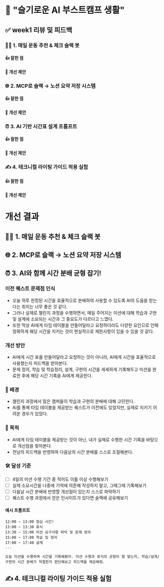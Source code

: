 # 📌 "슬기로운 AI 부스트캠프 생활"
## ✅ week1 리뷰 및 피드백
### 🏋️‍♀️ 1. 매일 운동 추천 & 체크 슬랙 봇
#### 👍 잘한 점
#### 🤔 개선 제안

### 🌐 2. MCP로 슬랙 → 노션 요약 저장 시스템
#### 👍 잘한 점
#### 🤔 개선 제안

### ⏰ 3. AI 기반 시간표 설계 프롬프트
#### 👍 잘한 점
#### 🤔 개선 제안

### ✍️ 4. 테크니컬 라이팅 가이드 적용 실험
#### 👍 잘한 점
#### 🤔 개선 제안

# 개선 결과
## 🏋️‍♀️ 1. 매일 운동 추천 & 체크 슬랙 봇

## 🌐 2. MCP로 슬랙 → 노션 요약 저장 시스템


## ⏰ 3. AI와 함께 시간 분배 균형 잡기!

### 이전 퀘스트 문제점 인식
- 오늘 하루 한정된 시간을 효율적으로 분배하여 사용할 수 있도록 AI의 도움을 받는다는 취지는 너무 좋은 것 같다.
- 그러나 실제로 챌린지 과정을 수행하면서, 매일 주어지는 미션에 대해 학습과 구현 및 설계에 소요되는 시간과 그 중요도가 다르다고 느꼈다. 
- 또한 막상 AI에게 타임 테이블을 만들어달라고 요청하더라도 다양한 요인으로 인해 정확하게 해당 시간을 지키는 것이 현실적으로 제한사항이 있을 수 있을 것 같다.

### 개선 방안
- AI에게 시간 표를 만들어달라고 요청하는 것이 아니라, AI에게 시간을 효율적으로 사용했는지 피드백을 받아본다.
- 문제 정의, 학습 및 학습정리, 설계, 구현의 시간을 세세하게 기록해두고 미션을 완료한 후에 해당 시간 기록을 AI에게 제공한다.

### 📌 배경
- 챌린지 과정에서 많은 캠퍼들이 학습과 구현의 분배에 대해 고민한다.
- AI를 통해 타임 테이블을 제공받는 퀘스트가 이전에도 있었지만, 실제로 지키기 어려운 경우가 있었다.

### 🎯 목적
- AI에게 타임 테이블을 제공받는 것이 아닌, 내가 실제로 수행한 시간 기록을 바탕으로 개선점을 찾아본다.
- 전날의 피드백을 반영하여 다음날의 시간 분배를 스스로 조절해본다.

### 🛠 달성 기준
- [ ] 4일의 미션 수행 기간 중 적어도 이틀 이상 수행해보기
- [ ] 실제 소요시간을 나중에 기억에 의존해 작성하지 말고, 그때그때 기록해보기
- [ ] 다음날 시간 분배에 반영할 개선점이 있는지 스스로 파악하기
- [ ] 퀘스트 수행 과정에서 얻은 인사이트가 있다면 슬랙에 공유해보기

#### 예시 프롬프트
```
12:00 ~ 13:00 점심 시간!
13:00 ~ 13:30 휴식
13:30 ~ 15:00 미션 요구사항 파악 및 문제 정의
15:00 ~ 17:00 학습 및 정리
17:00 ~ 17:40 설계
...

오늘 미션을 수행하며 시간을 기록해봤어. 미션 수행과 휴식의 균형이 잘 맞는지, 학습/설계/구현의 시간 분배가 적절한지 판단해보고 피드백을 제공해줘.
```

## ✍️ 4. 테크니컬 라이팅 가이드 적용 실험